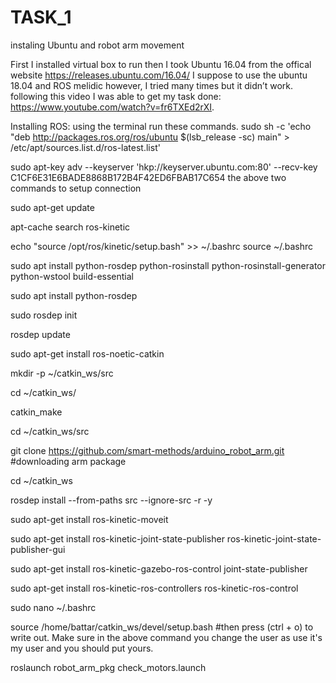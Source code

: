 <h1>TASK_1</h1>
  
  
  
<p>instaling Ubuntu and robot arm movement
  
First I installed virtual box to run then I took Ubuntu 16.04 from the offical website https://releases.ubuntu.com/16.04/
I suppose to use the ubuntu 18.04 and ROS melidic however, I tried many times but it didn’t work. 
following this video I was able to get my task done: https://www.youtube.com/watch?v=fr6TXEd2rXI.

  
Installing ROS:
using the terminal run these commands.
sudo sh -c 'echo "deb http://packages.ros.org/ros/ubuntu $(lsb_release -sc) main" > /etc/apt/sources.list.d/ros-latest.list'

sudo apt-key adv --keyserver 'hkp://keyserver.ubuntu.com:80' --recv-key C1CF6E31E6BADE8868B172B4F42ED6FBAB17C654
the above two commands to setup connection 

sudo apt-get update

apt-cache search ros-kinetic

echo "source /opt/ros/kinetic/setup.bash" >> ~/.bashrc
source ~/.bashrc

sudo apt install python-rosdep python-rosinstall python-rosinstall-generator python-wstool build-essential

sudo apt install python-rosdep

sudo rosdep init

rosdep update

sudo apt-get install ros-noetic-catkin

mkdir -p ~/catkin_ws/src

cd ~/catkin_ws/

catkin_make

cd ~/catkin_ws/src

git clone https://github.com/smart-methods/arduino_robot_arm.git #downloading arm package

cd ~/catkin_ws

rosdep install --from-paths src --ignore-src -r -y

sudo apt-get install ros-kinetic-moveit

sudo apt-get install ros-kinetic-joint-state-publisher ros-kinetic-joint-state-publisher-gui

sudo apt-get install ros-kinetic-gazebo-ros-control joint-state-publisher

sudo apt-get install ros-kinetic-ros-controllers ros-kinetic-ros-control

sudo nano ~/.bashrc

source /home/battar/catkin_ws/devel/setup.bash
#then press (ctrl + o) to write out. Make sure in the above command you change the user as use it's my user and you should put yours.

roslaunch robot_arm_pkg check_motors.launch


</p>
